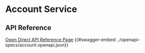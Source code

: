 # Account Service

## API Reference

[Open Direct API Reference Page](https://projectlibertylabs.github.io/gateway/account)
{{#swagger-embed ../openapi-specs/account.openapi.json}}
